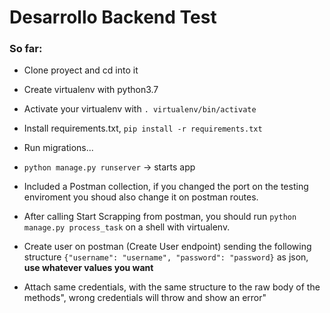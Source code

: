 # Desarrollo Backend Test

### So far:

* Clone proyect and cd into it
* Create virtualenv with python3.7
* Activate your virtualenv with ```. virtualenv/bin/activate```
* Install requirements.txt, ```pip install -r requirements.txt```
* Run migrations...
* ```python manage.py runserver``` -> starts app
* Included a Postman collection, if you changed the port on the testing enviroment you shoud also change it on postman routes.
* After calling Start Scrapping from postman, you should run ```python manage.py process_task``` on a shell with virtualenv.

* Create user on postman (Create User endpoint) sending the following structure ```{"username": "username", "password": "password}``` as json, **use whatever values you want**
* Attach same credentials, with the same structure to the raw body of the methods", wrong credentials will throw and show an error"